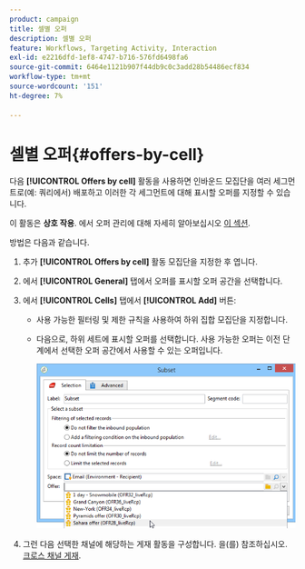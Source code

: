 ```yaml
---
product: campaign
title: 셀별 오퍼
description: 셀별 오퍼
feature: Workflows, Targeting Activity, Interaction
exl-id: e2216dfd-1ef8-4747-b716-576fd6498fa6
source-git-commit: 6464e1121b907f44db9c0c3add28b54486ecf834
workflow-type: tm+mt
source-wordcount: '151'
ht-degree: 7%

---
```


# 셀별 오퍼{#offers-by-cell}



다음 **[!UICONTROL Offers by cell]** 활동을 사용하면 인바운드 모집단을 여러 세그먼트로(예: 쿼리에서) 배포하고 이러한 각 세그먼트에 대해 표시할 오퍼를 지정할 수 있습니다.

이 활동은 **상호 작용**. 에서 오퍼 관리에 대해 자세히 알아보십시오 [이 섹션](../../v8/interaction/interaction.md).

방법은 다음과 같습니다.

1. 추가 **[!UICONTROL Offers by cell]** 활동 모집단을 지정한 후 엽니다.
1. 에서 **[!UICONTROL General]** 탭에서 오퍼를 표시할 오퍼 공간을 선택합니다.
1. 에서 **[!UICONTROL Cells]** 탭에서 **[!UICONTROL Add]** 버튼:

   * 사용 가능한 필터링 및 제한 규칙을 사용하여 하위 집합 모집단을 지정합니다.
   * 다음으로, 하위 세트에 표시할 오퍼를 선택합니다. 사용 가능한 오퍼는 이전 단계에서 선택한 오퍼 공간에서 사용할 수 있는 오퍼입니다.

      ![](assets/int_offer_per_cell1.png)

1. 그런 다음 선택한 채널에 해당하는 게재 활동을 구성합니다. 을(를) 참조하십시오. [크로스 채널 게재](cross-channel-deliveries.md).
